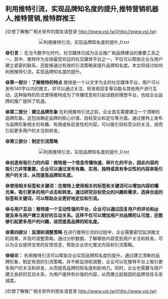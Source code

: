 ## **利用推特引流，实现品牌知名度的提升,推特营销机器人,推特营销,推特群推王**

[😍想了解推广相关软件的朋友请登录 http://www.vst.tw](http://www.vst.tw)

 <center><img src="https://vst.tw/MP4/tuiguang/png/7.png" alt="利用推特引流，实现品牌知名度的提升_0.txt"></center>

**😄引言：**
在当今数字化时代，社交媒体已成为企业推广和品牌建设的重要工具之一。其中，推特作为全球最受欢迎的社交媒体平台之一，不仅可以帮助企业与用户建立紧密的联系，还能够通过有效的引流策略来提升品牌知名度。本文将探讨如何利用推特引流，实现品牌知名度的提升。

**😄第一部分：了解推特的特点**
推特是一个以文字为主的社交媒体平台，用户可以发布140字以内的推文，并可以通过关注、转发和回复等功能与其他用户进行互动。这种独特的形式使得推特成为了传播信息和引起话题的理想平台，也给企业品牌的推广提供了机遇。

**😄第二部分：建立品牌形象**
在利用推特引流之前，企业首先需要建立一个清晰的品牌形象。这包括确定品牌的核心价值、目标受众和定位等方面。通过推特上发布与品牌形象相关的有趣、有用或有启发性的内容，可以吸引目标受众的关注，进而引起更多用户的关注和转发。

**😄第三部分：制定引流策略**

 <center><img src="https://vst.tw/MP4/tuiguang/png/2.png" alt="利用推特引流，实现品牌知名度的提升_0.txt"></center>

**😄创造有吸引力的内容：推特是一个信息传播快速、碎片化的平台，因此内容的吸引力非常重要。企业可以通过发布有趣、实用、独特或具有争议性的内容来吸引用户的关注，从而提高品牌知名度。**

**😄使用相关标签和关键词：在推特上使用相关的标签和关键词可以增加内容的曝光率，吸引更多的用户点击和转发。通过研究目标受众的兴趣和需求，选择合适的标签和关键词，可以帮助企业更好地定位和引流。**

**😄与用户互动：推特是一个互动性强的平台，企业可以通过回复用户的评论和@提及来与用户建立良好的互动关系。这样不仅可以增加用户对品牌的认可度，还能够引起更多用户的兴趣，进而提高品牌的知名度。**

**😄第四部分：监测和调整策略**
在进行推特引流的过程中，企业需要密切监测推文的效果，并及时调整策略。通过分析数据，了解哪些内容受到用户关注和转发，可以为企业提供宝贵的反馈信息，帮助企业优化推文内容和引流策略。

**😄结论：**
利用推特引流可以帮助企业实现品牌知名度的提升。通过建立清晰的品牌形象，制定有效的引流策略，并不断监测和调整，企业可以在推特平台上吸引更多用户的关注和转发，从而提高品牌的知名度和影响力。同时，企业也需要与用户建立良好的互动关系，为用户提供有价值的内容，从而建立起稳固的品牌信任与忠诚度。

[😍想了解推广相关软件的朋友请登录 http://www.vst.tw](http://www.vst.tw)



